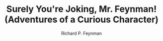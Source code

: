 --- 
title: Surely You're Joking, Mr. Feynman! (Adventures of a Curious Character)
layout: default 
author: Richard P. Feynman
categories: book 
link: http://www.amazon.com/Surely-Feynman-Adventures-Curious-Character/dp/0393316041/ref=sr_1_1?s=books&ie=UTF8&qid=1378935739&sr=1-1&keywords=surely+your+joking+mr+feynman
image: http://ecx.images-amazon.com/images/I/51bfXgajOUL._SL160_PIsitb-sticker-arrow-dp,TopRight,12,-18_SH30_OU01_AA160_.jpg
---